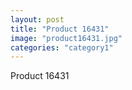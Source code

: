 ```yaml
---
layout: post
title: "Product 16431"
image: "product16431.jpg"
categories: "category1"
---
```

Product 16431

